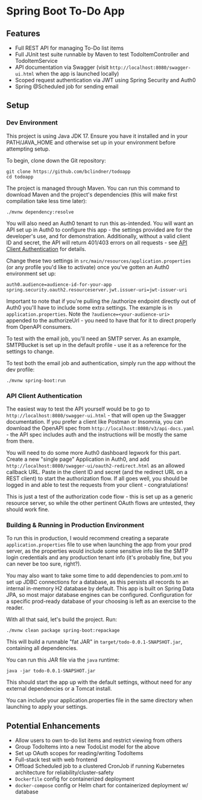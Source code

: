 # Spring Boot To-Do App

## Features

* Full REST API for managing To-Do list items
* Full JUnit test suite runnable by Maven to test TodoItemController and
  TodoItemService
* API documentation via Swagger (visit `http://localhost:8080/swagger-ui.html`
  when the app is launched locally)
* Scoped request authentication via JWT using Spring Security and Auth0
* Spring @Scheduled job for sending email

## Setup

### Dev Environment

This project is using Java JDK 17. Ensure you have it installed and in your
PATH/JAVA_HOME and otherwise set up in your environment before attempting
setup.

To begin, clone down the Git repository:

```
git clone https://github.com/bclindner/todoapp
cd todoapp
```

The project is managed through Maven. You can run this command to download
Maven and the project's dependencies (this will make first compilation take
less time later):

```
./mvnw dependency:resolve
```

You will also need an Auth0 tenant to run this as-intended. You will want an
API set up in Auth0 to configure this app - the settings provided are for the
developer's use, and for demonstration. Additionally, without a valid client ID
and secret, the API will return 401/403 errors on all requests - see
[API Client Authentication](#API_Client_Authentication) for details.

Change these two settings in `src/main/resources/application.properties` (or
any profile you'd like to activate) once you've gotten an Auth0 environment set
up:

```
auth0.audience=audience-id-for-your-app
spring.security.oauth2.resourceserver.jwt.issuer-uri=jwt-issuer-uri
```

Important to note that if you're pulling the /authorize endpoint directly out
of Auth0 you'll have to include some extra settings. The example is in
`application.properties`. Note the `?audience=<your-audience-uri>` appended to
the authorizeUrl - you need to have that for it to direct properly from OpenAPI
consumers.

To test with the email job, you'll need an SMTP server. As an example,
SMTPBucket is set up in the default profile - use it as a reference for the
settings to change.

To test both the email job and authentication, simply run the app without the
dev profile:

```
./mvnw spring-boot:run
```

### API Client Authentication

The easiest way to test the API yourself would be to go to
`http://localhost:8080/swagger-ui.html` - that will open up the Swagger
documentation. If you prefer a client like Postman or Insomnia, you can
download the OpenAPI spec from `http://localhost:8080/v3/api-docs.yaml` - the
API spec includes auth and the instructions will be mostly the same from there.

You will need to do some more Auth0 dashboard legwork for this part. Create a
new "single page" Application in Auth0, and add
`http://localhost:8080/swagger-ui/oauth2-redirect.html` as an allowed callback
URL. Paste in the client ID and secret (and the redirect URL on a REST client)
to start the authorization flow. If all goes well, you should be logged in and
able to test the requests from your client - congratulations!

This is just a test of the authorization code flow - this is set up as a
generic resource server, so while the other pertinent OAuth flows are untested,
they should work fine.

### Building & Running in Production Environment

To run this in production, I would recommend creating a separate
`application.properties` file to use when launching the app from your prod
server, as the properties would include some sensitive info like the SMTP login
credentials and any production tenant info (it's probably fine, but you can
never be too sure, right?).

You may also want to take some time to add dependencies to pom.xml to set up
JDBC connections for a database, as this persists all records to an internal
in-memory H2 database by default. This app is built on Spring Data JPA, so most
major database engines can be configured. Configuration for a specific
prod-ready database of your choosing is left as an exercise to the reader.

With all that said, let's build the project. Run:

```
./mvnw clean package spring-boot:repackage
```

This will build a runnable "fat JAR" in `target/todo-0.0.1-SNAPSHOT.jar`,
containing all dependencies.

You can run this JAR file via the `java` runtime:

```
java -jar todo-0.0.1-SNAPSHOT.jar
```

This should start the app up with the default settings, without need for any
external dependencies or a Tomcat install.

You can include your application.properties file in the same directory when
launching to apply your settings.

## Potential Enhancements

* Allow users to own to-do list items and restrict viewing from others
* Group TodoItems into a new TodoList model for the above
* Set up OAuth scopes for reading/writing TodoItems
* Full-stack test with web frontend
* Offload Scheduled job to a clustered CronJob if running Kubernetes
  architecture for reliability/cluster-safety
* `Dockerfile` config for containerized deployment
* `docker-compose` config or Helm chart for containerized deployment w/
  database